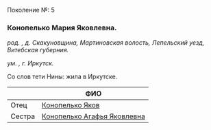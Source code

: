 Поколение №: 5

### Конопелько Мария Яковлевна.

_род. , д. Скакуновщина, Мартиновская волость, Лепельский уезд, Витебская губерния._

_ум. , г. Иркутск._

Со слов тети Нины: жила в Иркутске.

|        | ФИО                                                                     |
|--------|-------------------------------------------------------------------------|
| Отец   | [Конопелько Яков](/ancestors/4-Конопелько-Яков)                         |
| Сестра | [Конопелько Агафья Яковлевна](/ancestors/5-Конопелько-Агафья-Яковлевна) |
